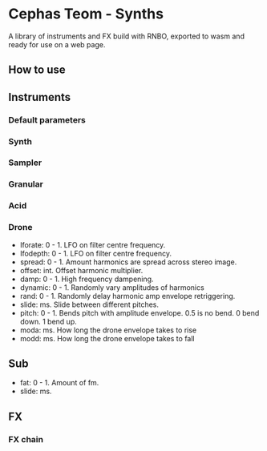 # Cephas Teom - Synths
A library of instruments and FX build with RNBO, exported to wasm and ready for use on a web page.

## How to use

## Instruments

### Default parameters

### Synth

### Sampler

### Granular

### Acid

### Drone
* lforate: 0 - 1. LFO on filter centre frequency.
* lfodepth: 0 - 1. LFO on filter centre frequency.
* spread: 0 - 1. Amount harmonics are spread across stereo image.
* offset: int. Offset harmonic multiplier.
* damp: 0 - 1. High frequency dampening.
* dynamic: 0 - 1. Randomly vary amplitudes of harmonics
* rand: 0 - 1. Randomly delay harmonic amp envelope retriggering.
* slide: ms. Slide between different pitches.
* pitch: 0 - 1. Bends pitch with amplitude envelope. 0.5 is no bend. 0 bend down. 1 bend up.
* moda: ms. How long the drone envelope takes to rise
* modd: ms. How long the drone envelope takes to fall

## Sub
* fat: 0 - 1. Amount of fm.
* slide: ms.
## FX

### FX chain